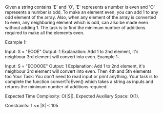 Given a string contains 'E' and 'O', 'E' represents a number is even and 'O' represents a number is odd. To make an element even, you can add 1 to any odd element of the array. Also, when any element of the array is converted to even, any neighboring element which is odd, can also be made even without adding 1. The task is to find the minimum number of additions required to make all the elements even.

Example 1:

Input: S = "EOOE"
Output: 1
Explanation: Add 1 to 2nd element, 
it's neighbour 3rd element will 
convert into even. 
Example 1:

Input: S = "EOOOOE"
Output: 1
Explanation: Add 1 to 2nd element, 
it's neighbour 3rd element will 
convert into even. Then 4th and 
5th elements too
Your Task:
You don't need to read input or print anything. Your task is to complete the function convertToEven() which takes a string as inputs and returns the minimum number of additions required.


Expected Time Complexity: O(|S|).
Expected Auxiliary Space: O(1).


Constraints:
1 <= |S| < 105

